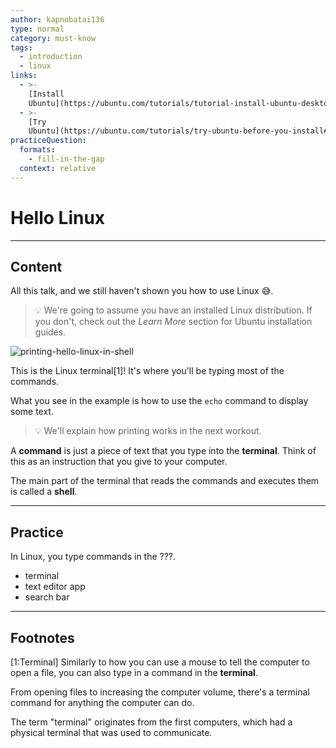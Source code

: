 ```yaml
---
author: kapnobatai136
type: normal
category: must-know
tags:
  - introduction
  - linux
links:
  - >-
    [Install
    Ubuntu](https://ubuntu.com/tutorials/tutorial-install-ubuntu-desktop#1-overview){website}
  - >-
    [Try
    Ubuntu](https://ubuntu.com/tutorials/try-ubuntu-before-you-install#1-getting-started){website}
practiceQuestion:
  formats:
    - fill-in-the-gap
  context: relative
---
```


# Hello Linux


---

## Content

All this talk, and we still haven't shown you how to use Linux 😅.

> 💡 We're going to assume you have an installed Linux distribution. If you don't, check out the *Learn More* section for Ubuntu installation guides.

![printing-hello-linux-in-shell](https://img.enkipro.com/b293f5a296e067d80f9dc7e77c7072d3.gif)

This is the Linux terminal[1]! It's where you'll be typing most of the commands.

What you see in the example is how to use the `echo` command to display some text.

> 💡 We'll explain how printing works in the next workout.

A **command** is just a piece of text that you type into the **terminal**. Think of this as an instruction that you give to your computer.

The main part of the terminal that reads the commands and executes them is called a **shell**.


---

## Practice

In Linux, you type commands in the ???.

- terminal
- text editor app
- search bar


---

## Footnotes

[1:Terminal]
Similarly to how you can use a mouse to tell the computer to open a file, you can also type in a command in the **terminal**. 

From opening files to increasing the computer volume, there's a terminal command for anything the computer can do.

The term "terminal" originates from the first computers, which had a physical terminal that was used to communicate.
